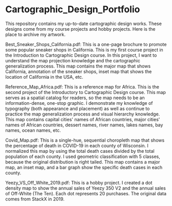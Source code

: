 # Cartographic_Design_Portfolio
This repository contains my up-to-date cartographic design works. These designs come from my course projects and hobby projects. Here is the place to archive my artwork.

Best_Sneaker_Shops_California.pdf: 
This is a one-page brochure to promote some popular sneaker shops in California. This is my first course project in the Introduction to Cartographic Design course. In this project, I want to understand the map projection knowledge and the cartographic generalization process. This map contains the major map that shows California, annotation of the sneaker shops, inset map that shows the location of California in the USA, etc.

Reference_Map_Africa.pdf: 
This is a reference map for Africa. This is the second project of the Introductory to Cartographic Design course. This map serves as a spatial catalog for readers, so the map needs to be an information-dense, one-stop graphic. I demonstrate my knowledge of typography (both appearance and placement) as well as continue to practice the map generalization process and visual hierarchy knowledge. This map contains capital cities' names of African countries, major cities' names of African countries, dessert names, river names, lakes names, bay names, ocean names, etc.

Covid_Map.pdf: 
This is a single-hue, sequential choropleth map that shows the percentage of death in COVID-19 in each county of Wisconsin. I normalized this map by using the total death cases divided by the total population of each county. I used geometric classification with 5 classes, because the original distribution is right tailed. This map contains a major map, an inset map, and a bar graph show the specific death cases in each county. 

Yeezy_VS_Off_White_2019.pdf: 
This is a hobby project. I created a dot density map to show the annual sales of Yeezy 350 V2 and the annual sales of Off-White (The Ten). Each dot represents 20 purchases. The original data comes from StackX in 2019. 
